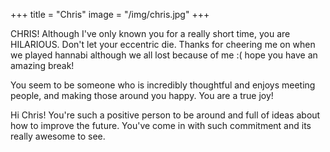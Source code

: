 +++
title = "Chris"
image = "/img/chris.jpg"
+++

CHRIS! Although I've only known you for a really short time, you are HILARIOUS. Don't let your eccentric die. Thanks for cheering me on when we played hannabi although we all lost because of me :( hope you have an amazing break!

You seem to be someone who is incredibly thoughtful and enjoys meeting people, and making those around you happy. You are a true joy!

Hi Chris! You're such a positive person to be around and full of ideas about how to improve the future. You've come in with such commitment and its really awesome to see.
